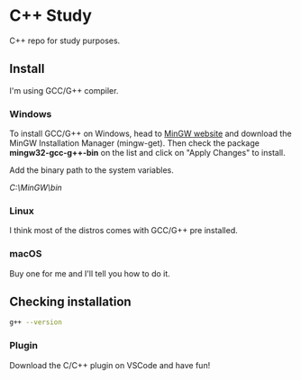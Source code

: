 # C++ Study

C++ repo for study purposes.

## Install

I'm using GCC/G++ compiler.

### Windows

To install GCC/G++ on Windows, head to [MinGW website](http://www.mingw.org/) and download the MinGW Installation Manager (mingw-get). Then check the package **mingw32-gcc-g++-bin** on the list and click on "Apply Changes" to install.

Add the binary path to the system variables.

_C:\MinGW\bin_

### Linux

I think most of the distros comes with GCC/G++ pre installed.

### macOS

Buy one for me and I'll tell you how to do it.

## Checking installation

```sh
g++ --version
```

### Plugin

Download the C/C++ plugin on VSCode and have fun!
